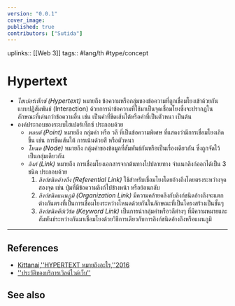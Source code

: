 ```yaml
---
version: "0.0.1"
cover_image:
published: true
contributors: ["Sutida"]
---
```

uplinks:: [[Web 3]]
tags:: #lang/th #type/concept

# Hypertext
- *ไฮเปอร์เท็กซ์ (Hypertext)* หมายถึง ข้อความหรือกลุ่มของข้อความที่ถูกเชื่อมโยงเข้าด้วยกันแบบปฏิสัมพันธ์ (Interaction) ด้วยการนำข้อความที่ใช้มาเป็นจุดเชื่อมโยงซึ่งจะปรากฏในลักษณะที่เด่นกว่าข้อความอื่น เช่น เป็นคำที่ขีดเส้นใต้หรือคำที่เป็นตัวหนา เป็นต้น 
- องค์ประกอบของระบบไฮเปอร์เท็กซ์ ประกอบด้วย  
	-  *พอยต์ (Point)* หมายถึง กลุ่มคำ หรือ วลี ที่เป็นข้อความพิเศษ ที่แสดงว่ามีการเชื่อมโยงเกิดขึ้น เช่น การขีดเส้นใต้ การเน้นด้วยสี หรือตัวหนา 
	- *โหนด (Node)* หมายถึง กลุ่มคำของข้อมูลที่สัมพันธ์กันหรือเป็นเรื่องเดียวกัน ซึ่งถูกจัดไว้เป็นกลุ่มเดียวกัน 
	- *ลิงก์ (Link)* หมายถึง การเชื่อมโยงเอกสารจากต้นทางไปปลายทาง จำแนกลิงก์ออกได้เป็น 3 ชนิด ประกอบด้วย
		1. *ลิงก์ชนิดอ้างถึง (Referential Link)* ใช้สำหรับเชื่อมโยงโดยอ้างถึงโดยตรงระหว่างจุดสองจุด เช่น ปุ่มที่มีข้อความลิงก์ไปข้างหน้า หรือย้อนกลับ
		2. *ลิงก์ชนิดแผนภูมิ (Organization Link)* มีความคล้ายคลึงกับลิงก์ชนิดอ้างถึงจะแตกต่างกันตรงที่เป็นการเชื่อมโยงระหว่างโหนดด้วยกันในลักษณะที่เป็นโครงสร้างเป็นชั้นๆ 
		3. *ลิงก์ชนิดคีย์เวิร์ด (Keyword Link)* เป็นการนำกลุ่มคำหรือวลีต่างๆ ที่มีความหมายและสัมพันธ์ระหว่างกันมาเชื่อมโยงด้วยวิธีการเดียวกับการลิงก์ชนิดอ้างถึงหรือแผนภูมิ
---
## References
- [Kittanai,''HYPERTEXT หมายถึงอะไร,''2016](https://sites.google.com/site/cam5910122137020/homework4/cng-khnkhwa-hakhwam-hmay-khxng-kha-tx-pi-ni/hypertext?tmpl=/system/app/templates/print/&showPrintDialog=1)
- [''ประวัติของบริการเวิลด์ไวด์เว็บ''](https://sites.google.com/site/knowledgeofinternet/phathnakar-khxng-xinthexrnet/prawati-khxng-brikar-weild-wid-web)
## See also
